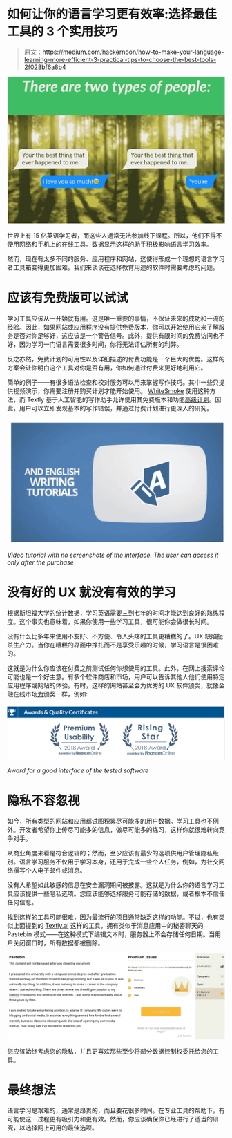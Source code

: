 # 如何让你的语言学习更有效率:选择最佳工具的 3 个实用技巧

> 原文：<https://medium.com/hackernoon/how-to-make-your-language-learning-more-efficient-3-practical-tips-to-choose-the-best-tools-2f028bf6a8b4>

![](img/95c6c310c7b84f8eb4e218ea1301a079.png)

世界上有 15 亿英语学习者，而这些人通常无法参加线下课程。所以，他们不得不使用网络和手机上的在线工具。数据[显示](https://files.eric.ed.gov/fulltext/ED504676.pdf)这样的助手积极影响语言学习效率。

然而，现在有太多不同的服务、应用程序和网站，这使得形成一个理想的语言学习者工具箱变得更加困难。我们来谈谈在选择教育用途的软件时需要考虑的问题。

# **应该有免费版可以试试**

学习工具应该从一开始就有用。这是唯一重要的事情，不保证未来的成功和一流的经验。因此，如果网站或应用程序没有提供免费版本，你可以开始使用它来了解服务是否对你足够好，这应该是一个警告信号。此外，提供有限时间的免费访问也不好，因为学习一门语言需要很多时间，你将无法评估所有的利弊。

反之亦然，免费计划的可用性以及详细描述的付费功能是一个巨大的优势。这样的方案会让你明白这个工具对你是否有用，你如何通过付费来更好地利用它。

简单的例子——有很多语法检查和校对服务可以用来掌握写作技巧。其中一些只提供视频演示，你需要注册并购买计划才能开始使用。 [WhiteSmoke](http://www.whitesmoke.com/) 使用这种方法，而 Textly 基于人工智能的写作助手允许使用其免费版本和功能[高级计划](https://textly.ai/premium)。因此，用户可以立即发现基本的写作错误，并通过付费计划进行更深入的研究。

![](img/2ce39067c9a7735b034e2e0f26fa9ca2.png)

*Video tutorial with no screenshots of the interface. The user can access it only after the purchase*

# **没有好的 UX 就没有有效的学习**

根据斯坦福大学的统计数据，学习英语需要三到七年的时间才能达到良好的熟练程度。这个事实也意味着，如果你使用一些学习工具，很可能你会做很长时间。

没有什么比多年来使用不友好、不方便、令人头疼的工具更糟糕的了。UX 缺陷扼杀生产力。当你在糟糕的界面中挣扎而不是享受乐趣的时候，学习语言是很困难的。

这就是为什么你应该在付费之前测试任何你想使用的工具。此外，在网上搜索评论可能也是一个好主意。有多个软件商店和市场，用户可以告诉其他人他们使用特定应用程序或网站的体验。有时，这样的网站甚至会为优秀的 UX 软件颁奖，就像金融在线市场[为](https://reviews.financesonline.com/p/textly-ai/)颁奖一样，例如:

![](img/4afdcbf563ef4e720281a6aef0d4d371.png)

*Award for a good interface of the tested software*

# **隐私不容忽视**

如今，所有类型的网站和应用都试图积累尽可能多的用户数据。学习工具也不例外。开发者希望你上传尽可能多的信息，做尽可能多的练习，这样你就很难转向竞争对手。

从商业角度来看是符合逻辑的；然而，至少应该有最少的选项供用户管理隐私级别。语言学习服务不仅用于学习本身，还用于完成一些个人任务，例如，为社交网络撰写个人电子邮件或消息。

没有人希望如此敏感的信息在安全漏洞期间被披露。这就是为什么你的语言学习工具应该提供一些隐私选项。您应该能够选择服务可能存储的数据，或者根本不信任任何信息。

找到这样的工具可能很难，因为最流行的项目通常缺乏这样的功能。不过，也有类似上面提到的 [Textly.ai](https://textly.ai/dashboard) 这样的工具，拥有类似于消息应用中的秘密聊天的 Pastebin 模式——在这种模式下编辑文本时，服务器上不会存储任何日期。当用户关闭窗口时，所有数据都被删除。

![](img/1aab1a2090d81f9d9f11cd10022eb6bf.png)

您应该始终考虑您的隐私，并且更喜欢那些至少将部分数据控制权委托给您的工具。

# **最终想法**

语言学习是艰难的，通常是昂贵的，而且要花很多时间。在专业工具的帮助下，有可能使这一过程更有吸引力和更有效。然而，你应该确保你已经进行了适当的研究，以选择网上可用的最佳选项。